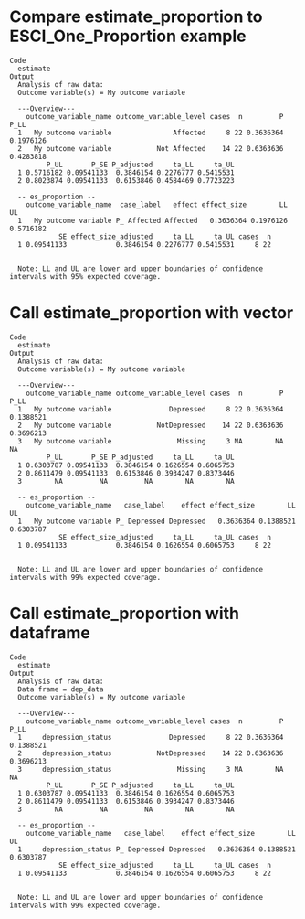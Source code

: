 # Compare estimate_proportion to ESCI_One_Proportion example

    Code
      estimate
    Output
      Analysis of raw data:
      Outcome variable(s) = My outcome variable
      
      ---Overview---
        outcome_variable_name outcome_variable_level cases  n         P      P_LL
      1   My outcome variable               Affected     8 22 0.3636364 0.1976126
      2   My outcome variable           Not Affected    14 22 0.6363636 0.4283818
             P_UL       P_SE P_adjusted     ta_LL     ta_UL
      1 0.5716182 0.09541133  0.3846154 0.2276777 0.5415531
      2 0.8023874 0.09541133  0.6153846 0.4584469 0.7723223
      
      -- es_proportion --
        outcome_variable_name  case_label   effect effect_size        LL        UL
      1   My outcome variable P_ Affected Affected   0.3636364 0.1976126 0.5716182
                SE effect_size_adjusted     ta_LL     ta_UL cases  n
      1 0.09541133            0.3846154 0.2276777 0.5415531     8 22
      
      
      Note: LL and UL are lower and upper boundaries of confidence intervals with 95% expected coverage.

# Call estimate_proportion with vector

    Code
      estimate
    Output
      Analysis of raw data:
      Outcome variable(s) = My outcome variable
      
      ---Overview---
        outcome_variable_name outcome_variable_level cases  n         P      P_LL
      1   My outcome variable              Depressed     8 22 0.3636364 0.1388521
      2   My outcome variable           NotDepressed    14 22 0.6363636 0.3696213
      3   My outcome variable                Missing     3 NA        NA        NA
             P_UL       P_SE P_adjusted     ta_LL     ta_UL
      1 0.6303787 0.09541133  0.3846154 0.1626554 0.6065753
      2 0.8611479 0.09541133  0.6153846 0.3934247 0.8373446
      3        NA         NA         NA        NA        NA
      
      -- es_proportion --
        outcome_variable_name   case_label    effect effect_size        LL        UL
      1   My outcome variable P_ Depressed Depressed   0.3636364 0.1388521 0.6303787
                SE effect_size_adjusted     ta_LL     ta_UL cases  n
      1 0.09541133            0.3846154 0.1626554 0.6065753     8 22
      
      
      Note: LL and UL are lower and upper boundaries of confidence intervals with 99% expected coverage.

# Call estimate_proportion with dataframe

    Code
      estimate
    Output
      Analysis of raw data:
      Data frame = dep_data
      Outcome variable(s) = My outcome variable
      
      ---Overview---
        outcome_variable_name outcome_variable_level cases  n         P      P_LL
      1     depression_status              Depressed     8 22 0.3636364 0.1388521
      2     depression_status           NotDepressed    14 22 0.6363636 0.3696213
      3     depression_status                Missing     3 NA        NA        NA
             P_UL       P_SE P_adjusted     ta_LL     ta_UL
      1 0.6303787 0.09541133  0.3846154 0.1626554 0.6065753
      2 0.8611479 0.09541133  0.6153846 0.3934247 0.8373446
      3        NA         NA         NA        NA        NA
      
      -- es_proportion --
        outcome_variable_name   case_label    effect effect_size        LL        UL
      1     depression_status P_ Depressed Depressed   0.3636364 0.1388521 0.6303787
                SE effect_size_adjusted     ta_LL     ta_UL cases  n
      1 0.09541133            0.3846154 0.1626554 0.6065753     8 22
      
      
      Note: LL and UL are lower and upper boundaries of confidence intervals with 99% expected coverage.

